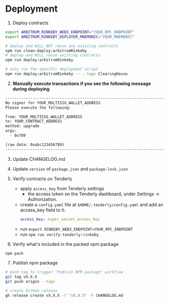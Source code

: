 # Deployment

1. Deploy contracts

```bash
export ARBITRUM_RINKEBY_WEB3_ENDPOINT="YOUR_RPC_ENDPOINT"
export ARBITRUM_RINKEBY_DEPLOYER_MNEMONIC="YOUR_MNEMONIC"

# deploy and WILL NOT reuse any existing contracts
npm run clean-deploy:arbitrumRinkeby
# deploy and WILL reuse existing contracts
npm run deploy:arbitrumRinkeby

# only run the specific deployment script
npm run deploy:arbitrumRinkeby -- --tags ClearingHouse
```

2. **Manually execute transactions if you see the following message during deploying**

```bash
---------------------------------------------------------------------------------------
No signer for YOUR_MULTISIG_WALLET_ADDRESS
Please execute the following:

from: YOUR_MULTISIG_WALLET_ADDRESS
to: YOUR_CONTRACT_ADDRESS
method: upgrade
args:
  - 0x789

(raw data: 0xabc123456789)
---------------------------------------------------------------------------------------
```

3. Update CHANGELOG.md

4. Update `version` of `package.json` and `package-lock.json`

5. Verify contracts on Tenderly
   - apply `access_key` from Tenderly settings
      - the access token on the Tenderly dashboard, under Settings -> Authorization.
   - create a `config.yaml` file at `$HOME/.tenderly/config.yaml` and add an access_key field to it:
        ```yaml
        access_key: super_secret_access_key
        ```
   - run `export RINKEBY_WEB3_ENDPOINT=YOUR_RPC_ENDPOINT`
   - run `npm run verify-tenderly:rinkeby`

6. Verify what's included in the packed npm package

```bash
npm pack
```

7. Publish npm package

```bash
# push tag to trigger "Publish NPM package" workflow
git tag vX.X.X
git push origin --tags

# create GitHub release
gh release create vX.X.X -t "vX.X.X" -F CHANGELOG.md
```
